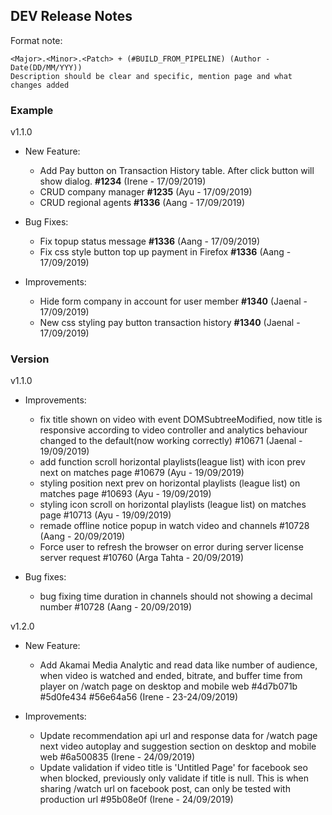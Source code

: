 ## DEV Release Notes

Format note:

```
<Major>.<Minor>.<Patch> + (#BUILD_FROM_PIPELINE) (Author - Date(DD/MM/YYY))
Description should be clear and specific, mention page and what changes added
```

### Example

v1.1.0

* New Feature:

  * Add Pay button on Transaction History table. After click button will show dialog. **#1234** (Irene - 17/09/2019)
  * CRUD company manager **#1235** (Ayu - 17/09/2019)
  * CRUD regional agents **#1336** (Aang - 17/09/2019)

* Bug Fixes:

  * Fix topup status message **#1336** (Aang - 17/09/2019)
  * Fix css style button top up payment in Firefox **#1336** (Aang - 17/09/2019)

* Improvements:
  * Hide form company in account for user member **#1340** (Jaenal - 17/09/2019)
  * New css styling pay button transaction history **#1340** (Jaenal - 17/09/2019)

### Version

v1.1.0

* Improvements:

  * fix title shown on video with event DOMSubtreeModified, now title is responsive according to video controller and analytics behaviour changed to the default(now working correctly) #10671 (Jaenal - 19/09/2019)
  * add function scroll horizontal playlists(league list) with icon prev next on matches page #10679 (Ayu - 19/09/2019)
  * styling position next prev on horizontal playlists (league list) on matches page #10693 (Ayu - 19/09/2019)
  * styling icon scroll on horizontal playlists (league list) on matches page #10713 (Ayu - 19/09/2019)
  * remade offline notice popup in watch video and channels #10728 (Aang - 20/09/2019)
  * Force user to refresh the browser on error during server license server request #10760 (Arga Tahta - 20/09/2019)

* Bug fixes:

  * bug fixing time duration in channels should not showing a decimal number #10728 (Aang - 20/09/2019)

v1.2.0

* New Feature:

  * Add Akamai Media Analytic and read data like number of audience, when video is watched and ended, bitrate, and buffer time from player on /watch page on desktop and mobile web #4d7b071b #5d0fe434 #56e64a56 (Irene - 23-24/09/2019)

* Improvements:
  * Update recommendation api url and response data for /watch page next video autoplay and suggestion section on desktop and mobile web #6a500835 (Irene - 24/09/2019)
  * Update validation if video title is 'Untitled Page' for facebook seo when blocked, previously only validate if title is null. This is when sharing /watch url on facebook post, can only be tested with production url #95b08e0f (Irene - 24/09/2019)
